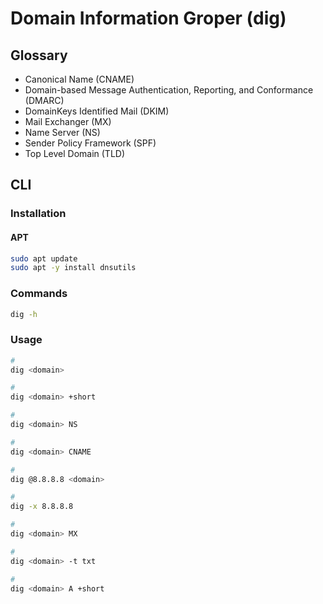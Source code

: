 # Domain Information Groper (dig)

## Glossary

- Canonical Name (CNAME)
- Domain-based Message Authentication, Reporting, and Conformance (DMARC)
- DomainKeys Identified Mail (DKIM)
- Mail Exchanger (MX)
- Name Server (NS)
- Sender Policy Framework (SPF)
- Top Level Domain (TLD)

## CLI

### Installation

#### APT

```sh
sudo apt update
sudo apt -y install dnsutils
```

### Commands

```sh
dig -h
```

### Usage

```sh
#
dig <domain>

#
dig <domain> +short

#
dig <domain> NS

#
dig <domain> CNAME

#
dig @8.8.8.8 <domain>

#
dig -x 8.8.8.8

#
dig <domain> MX

#
dig <domain> -t txt

#
dig <domain> A +short
```
